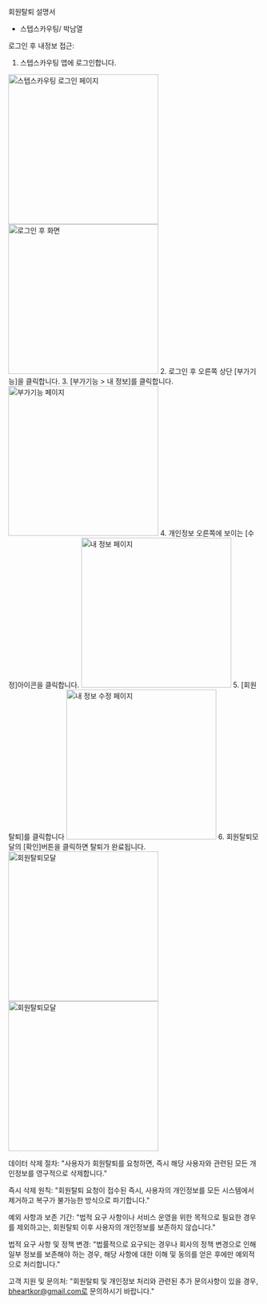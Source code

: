 회원탈퇴 설명서 

- 스텝스카우팅/ 박남열

로그인 후 내정보 접근:
1. 스텝스카우팅 앱에 로그인합니다.
<img src="회원탈퇴1.jpg" alt="스텝스카우팅 로그인 페이지" width="300px"/>
<img src="회원탈퇴2.jpg" alt="로그인 후 화면" width="300px"/>
2. 로그인 후 오른쪽 상단 [부가기능]을 클릭합니다.
3. [부가기능 > 내 정보]를 클릭합니다.
<img src="회원탈퇴3.jpg" alt="부가기능 페이지" width="300px">
4. 개인정보 오른쪽에 보이는 [수정]아이콘을 클릭합니다.
<img src="회원탈퇴4.jpg" alt="내 정보 페이지" width="300px">
5. [회원탈퇴]를 클릭합니다
<img src="회원탈퇴5.jpg" alt="내 정보 수정 페이지" width="300px">
6. 회원탈퇴모달의 [확인]버튼을 클릭하면 탈퇴가 완료됩니다.
<img src="회원탈퇴6.jpg" alt="회원탈퇴모달" width="300px">
<img src="회원탈퇴7.jpg" alt="회원탈퇴모달" width="300px"> 


데이터 삭제 절차:
"사용자가 회원탈퇴를 요청하면, 즉시 해당 사용자와 관련된 모든 개인정보를 영구적으로 삭제합니다."

즉시 삭제 원칙:
"회원탈퇴 요청이 접수된 즉시, 사용자의 개인정보를 모든 시스템에서 제거하고 복구가 불가능한 방식으로 파기합니다."

예외 사항과 보존 기간:
"법적 요구 사항이나 서비스 운영을 위한 목적으로 필요한 경우를 제외하고는, 회원탈퇴 이후 사용자의 개인정보를 보존하지 않습니다."

법적 요구 사항 및 정책 변경:
"법률적으로 요구되는 경우나 회사의 정책 변경으로 인해 일부 정보를 보존해야 하는 경우, 해당 사항에 대한 이해 및 동의를 얻은 후에만 예외적으로 처리합니다."

고객 지원 및 문의처:
"회원탈퇴 및 개인정보 처리와 관련된 추가 문의사항이 있을 경우, bheartkor@gmail.com로 문의하시기 바랍니다."
